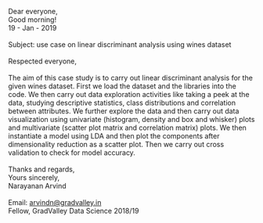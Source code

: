 Dear everyone, <br>
Good morning! <br>
19 - Jan - 2019 <br>
<br>
Subject: use case on linear discriminant analysis using wines dataset
<br>
<br>
Respected everyone, <br>
<br>
The aim of this case study is to carry out linear discriminant analysis for the given wines dataset. First we load the dataset and the 
libraries into the code. We then carry out data exploration activities like taking a peek at the data, studying descriptive statistics, 
class distributions and correlation between attributes. We further explore the data and then carry out data visualization using univariate
(histogram, density and box and whisker) plots and multivariate (scatter plot matrix and correlation matrix) plots. We then instantiate 
a model using LDA and then plot the components after dimensionality reduction as a scatter plot. Then we carry out cross validation to 
check for model accuracy.
<br>
<br>
Thanks and regards, <br>
Yours sincerely, <br>
Narayanan Arvind <br>
<br>
Email: arvindn@gradvalley.in <br>
Fellow, GradValley Data Science 2018/19
